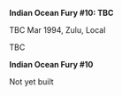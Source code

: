 **Indian Ocean Fury \#10: TBC**

TBC Mar 1994, Zulu, Local

TBC

**<span class="underline">Indian Ocean Fury \#10</span>**

Not yet built
